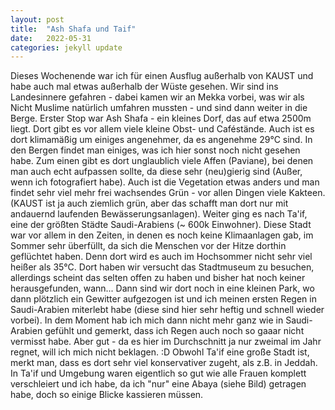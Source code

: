 ```yaml
---
layout: post
title:  "Ash Shafa und Taif"
date:   2022-05-31
categories: jekyll update
---
```


Dieses Wochenende war ich für einen Ausflug außerhalb von KAUST und habe auch mal etwas außerhalb der Wüste gesehen. Wir sind ins Landesinnere gefahren - dabei kamen wir an Mekka vorbei, was wir als Nicht Muslime natürlich umfahren mussten - und sind dann weiter in die Berge.
Erster Stop war Ash Shafa - ein kleines Dorf, das auf etwa 2500m liegt. Dort gibt es vor allem viele kleine Obst- und Caféstände.
Auch ist es dort klimamäßig um einiges angenehmer, da es angenehme 29°C sind.
In den Bergen findet man einiges, was ich hier sonst noch nicht gesehen habe. Zum einen gibt es dort unglaublich viele Affen (Paviane), bei denen man auch echt aufpassen sollte, da diese sehr (neu)gierig sind (Außer, wenn ich fotografiert habe). Auch ist die Vegetation etwas anders und man findet sehr viel mehr frei wachsendes Grün - vor allen Dingen viele Kakteen. (KAUST ist ja auch ziemlich grün, aber das schafft man dort nur mit andauernd laufenden Bewässerungsanlagen).
Weiter ging es nach Ta'if, eine der größten Städte Saudi-Arabiens (~ 600k Einwohner). Diese Stadt war vor allem in den Zeiten, in denen es noch keine Klimaanlagen gab, im Sommer sehr überfüllt, da sich die Menschen vor der Hitze dorthin geflüchtet haben. Denn dort wird es auch im Hochsommer nicht sehr viel heißer als 35°C.
Dort haben wir versucht das Stadtmuseum zu besuchen, allerdings scheint das selten offen zu haben und bisher hat noch keiner herausgefunden, wann...
Dann sind wir dort noch in eine kleinen Park, wo dann plötzlich ein Gewitter aufgezogen ist und ich meinen ersten Regen in Saudi-Arabien miterlebt habe (diese sind hier sehr heftig und schnell wieder vorbei). In dem Moment hab ich mich dann nicht mehr ganz wie in Saudi-Arabien gefühlt und gemerkt, dass ich Regen auch noch so gaaar nicht vermisst habe. Aber gut - da es hier im Durchschnitt ja nur zweimal im Jahr regnet, will ich mich nicht beklagen. :D
Obwohl Ta'if eine große Stadt ist, merkt man, dass es dort sehr viel konservativer zugeht, als z.B. in Jeddah. In Ta'if und Umgebung waren eigentlich so gut wie alle Frauen komplett verschleiert und ich habe, da ich "nur" eine Abaya (siehe Bild) getragen habe, doch so einige Blicke kassieren müssen.
